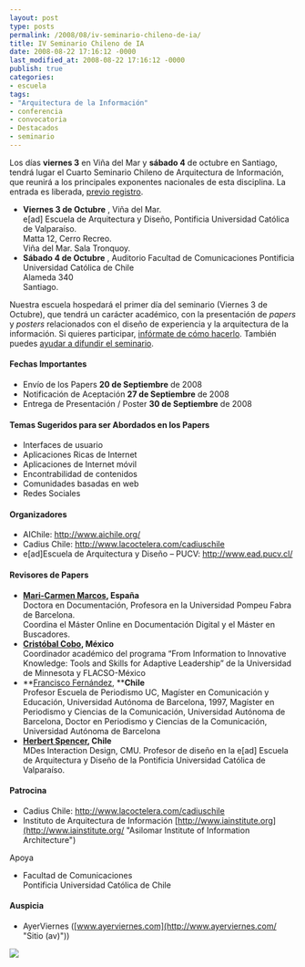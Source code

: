 ```yaml
---
layout: post
type: posts
permalink: /2008/08/iv-seminario-chileno-de-ia/
title: IV Seminario Chileno de IA
date: 2008-08-22 17:16:12 -0000
last_modified_at: 2008-08-22 17:16:12 -0000
publish: true
categories:
- escuela
tags:
- "Arquitectura de la Información"
- conferencia
- convocatoria
- Destacados
- seminario
---
```

Los días **viernes 3** en Viña del Mar y **sábado 4** de octubre en Santiago, tendrá lugar el Cuarto Seminario Chileno de Arquitectura de Información, que reunirá a los principales exponentes nacionales de esta disciplina. La entrada es liberada, [previo registro](http://www.aichile.org/ "Regístrate en AI Chile").

* **Viernes 3 de Octubre** , Viña del Mar.  
e[ad] Escuela de Arquitectura y Diseño, Pontificia Universidad Católica de Valparaíso.  
Matta 12, Cerro Recreo.  
Viña del Mar. Sala Tronquoy.
* **Sábado 4 de Octubre** , Auditorio Facultad de Comunicaciones Pontificia Universidad Católica de Chile  
Alameda 340  
Santiago.

Nuestra escuela hospedará el primer día del seminario (Viernes 3 de Octubre), que tendrá un carácter académico, con la presentación de _papers_ y _posters_ relacionados con el diseño de experiencia y la arquitectura de la información. Si quieres participar, [infórmate de cómo hacerlo](http://www.aichile.org/seminario-2008/convocatoria-papers-y-posters/ "¿Cómo participar?"). También puedes [ayudar a difundir el seminario](http://www.aichile.org/botones/ "Publica nuestros botones en tu blog").

#### Fechas Importantes

* Envío de los Papers **20 de Septiembre** de 2008
* Notificación de Aceptación **27 de Septiembre** de 2008
* Entrega de Presentación / Poster **30 de Septiembre** de 2008

#### Temas Sugeridos para ser Abordados en los Papers

* Interfaces de usuario
* Aplicaciones Ricas de Internet
* Aplicaciones de Internet móvil
* Encontrabilidad de contenidos
* Comunidades basadas en web
* Redes Sociales

#### Organizadores

* AIChile: <http://www.aichile.org/>
* Cadius Chile: <http://www.lacoctelera.com/cadiuschile>
* e[ad]Escuela de Arquitectura y Diseño – PUCV: <http://www.ead.pucv.cl/>

#### Revisores de Papers

* **[Mari-Carmen Marcos](http://www.mcmarcos.com/ "Sitio Personal"), España**  
Doctora en Documentación, Profesora en la Universidad Pompeu Fabra de Barcelona.  
Coordina el Máster Online en Documentación Digital y el Máster en Buscadores.
* **[Cristóbal Cobo](http://ergonomic.wordpress.com/ "Sitio Personal"), México**  
Coordinador académico del programa “From Information to Innovative Knowledge: Tools and Skills for Adaptive Leadership” de la Universidad de Minnesota y FLACSO-México
* **[Francisco Fernández](http://fcom.altavoz.net/prontus_fcom/site/artic/20040402/pags/20040402204041.html "Sitio del Profesor Francisco Fernández"), ****Chile**  
Profesor Escuela de Periodismo UC, Magíster en Comunicación y Educación, Universidad Autónoma de Barcelona, 1997, Magíster en Periodismo y Ciencias de la Comunicación, Universidad Autónoma de Barcelona, Doctor en Periodismo y Ciencias de la Comunicación, Universidad Autónoma de Barcelona
* **[Herbert Spencer](http://www.herbertspencer.net/ "Sitio Personal"), Chile**  
MDes Interaction Design, CMU. Profesor de diseño en la e[ad] Escuela de Arquitectura y Diseño de la Pontificia Universidad Católica de Valparaíso.

#### Patrocina

* Cadius Chile: <http://www.lacoctelera.com/cadiuschile>
* Instituto de Arquitectura de Información [http://www.iainstitute.org](http://www.iainstitute.org/ "Asilomar Institute of Information Architecture")

Apoya

* Facultad de Comunicaciones  
Pontificia Universidad Católica de Chile

#### Auspicia

* AyerViernes ([www.ayerviernes.com](http://www.ayerviernes.com/ "Sitio \(av\)"))

[![](http://www.ead.pucv.cl/wp-content/archivos/2008/09/afiches-iv-seminario-ai-ead.jpg)](http://www.ead.pucv.cl/wp-content/archivos/2008/09/afiches-iv-seminario-ai-ead.jpg "Afiche IV Seminario Chileno de AI \(1 de 450\)")
